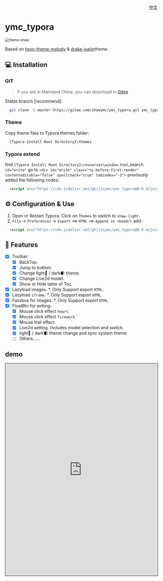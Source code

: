 <div align="right"><a title="Chinese" href="./README_CN.md">中文</a></div>

# ymc_typora

<img src="https://cdn.jsdelivr.net/gh/jtcymc/ymc_typora@0.0.4/docs/imgs/theme-shaw.png" style="zoom:80%;" alt="theme-shaw" />

Based on [hexo-theme-melody](*https://github.com/Molunerfinn/hexo-theme-melody*)  &   [drake-juejin](https://github.com/liangjingkanji/DrakeTyporaTheme)theme.

## 💻 Installation

### GIT

> If you are in Mainland China, you can download in [Gitee](*https://gitee.com/shawymc/ymc_typora.git*)

Stable branch [recommend]:

```bash
  git clone -b master https://gitee.com/shawymc/ymc_typora.git ymc_typora
```

### Theme
Copy theme files to Typora themes folder:

```text
  {Typora Install Root Directory}\themes
```

### Typora extend
find `{Typora Install Root Directory}\resources\window.html`,search `id="write"` go to `<div id="write" class="ty-before-first-render" contenteditable="false" spellcheck="true" tabindex="-1">` previously added the following codes:
```html
  <script src="https://cdn.jsdelivr.net/gh/jtcymc/ymc_typora@0.0.4/js/autoload-shaw-page-component.min.js"></script>
```

## ⚙ Configuration & Use
1. Open or Restart Typora. Click on `Themes` to switch to `shaw-light`.
2. `File` -> `Preferences` -> `Export` ==> `HTML` ==> `Append in <head/>` add :
```html
  <script src="https://cdn.jsdelivr.net/gh/jtcymc/ymc_typora@0.0.4/js/autoload-shaw-page-component.min.js"></script>
```



## 🎉 Features
- [x] Toolbar: 
  - [x] BackTop.
  - [x] Jump to bottom.
  - [x] Change light🔆 / dark🌒 theme.
  - [x] Change Live2d model.
  - [x] Show or Hide table of Toc.
- [x] Lazyload images. *. Only Support export `HTML`.
- [x] Lazyload `iframe`. *. Only Support export `HTML`.
- [x] Fasxbox for images. *. Only Support export `HTML`.
- [x] FloatBtn for setting:
  - [x] Mouse click effect `heart`.
  - [x] Mouse click effect `firework`.
  - [x] Mouse trail  effect.
  - [x] Live2d setting. Includes model selection and switch.
  - [x] light🔆 / dark🌒 theme change and sync system theme.
  - [ ] Others......

## demo



 <iframe src="https://jtcymc.github.io/ymc_typora/" style="width:100%;height:700px;border: 1px solid"/>






## 📷 Screenshots

<img src="https://cdn.jsdelivr.net/gh/jtcymc/ymc_typora@0.0.4/docs/imgs/shaw-light.png" style="zoom:80%;" alt="shaw-light" />
		<img src="https://cdn.jsdelivr.net/gh/jtcymc/ymc_typora@0.0.4/docs/imgs/shaw-dark.png" style="zoom:80%;" alt="shaw-dark" />
		<img src="https://cdn.jsdelivr.net/gh/jtcymc/ymc_typora@0.0.4/docs/imgs/float-btn.png" style="zoom:100%;border: 1px solid" alt="float-btn" />
